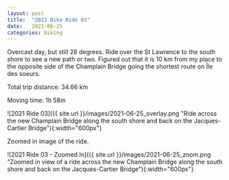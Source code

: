 ```yaml
---
layout: post
title:  "2021 Bike Ride 03"
date:   2021-06-25
categories: biking
---
```


Overcast day, but still 28 degrees. Ride over the St Lawrence to the south shore to see a new path or two. Figured out that it is 10 km from my place to the opposite side of the Champlain Bridge going the shortest route on Île des soeurs.

Total trip distance: 34.66 km

Moving time: 1h 58m

![2021 Ride 03]({{ site.url }}/images/2021-06-25_overlay.png "Ride across the new Champlain Bridge along the south shore and back on the Jacques-Cartier Bridge"){:width="600px"}

Zoomed in image of the ride.

![2021 Ride 03 - Zoomed In]({{ site.url }}/images/2021-06-25_zoom.png "Zoomed in view of a ride across the new Champlain Bridge along the south shore and back on the Jacques-Cartier Bridge"){:width="600px"}

